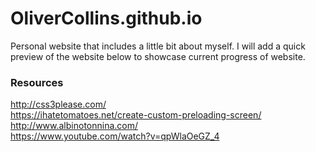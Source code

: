 # OliverCollins.github.io

Personal website that includes a little bit about myself. I will add a quick preview of the website below to showcase current progress of website.

### Resources

http://css3please.com/ <br />
https://ihatetomatoes.net/create-custom-preloading-screen/ <br />
http://www.albinotonnina.com/ <br />
https://www.youtube.com/watch?v=qpWlaOeGZ_4


